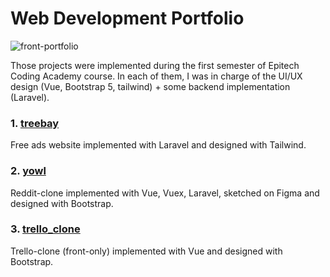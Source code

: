 # Web Development Portfolio

![front-portfolio](https://user-images.githubusercontent.com/84317349/138428936-d21249b8-5ca8-436b-afba-47448c62e21a.png)

Those projects were implemented during the first semester of Epitech Coding Academy course. In each of them, I was in charge of the UI/UX design (Vue, Bootstrap 5, tailwind) + some backend implementation (Laravel).

### 1. [treebay](/front-end/treebay) 
Free ads website implemented with Laravel and designed with Tailwind.
### 2. [yowl](/front-end/yowl)
Reddit-clone implemented with Vue, Vuex, Laravel, sketched on Figma and designed with Bootstrap.
### 3. [trello_clone](/front-end/trello_clone) 
Trello-clone (front-only) implemented with Vue and designed with Bootstrap.
